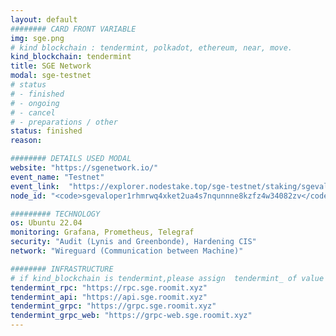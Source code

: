 ```yaml
---
layout: default
######## CARD FRONT VARIABLE
img: sge.png
# kind blockchain : tendermint, polkadot, ethereum, near, move.
kind_blockchain: tendermint
title: SGE Network 
modal: sge-testnet
# status
# - finished
# - ongoing
# - cancel
# - preparations / other
status: finished
reason: 

######## DETAILS USED MODAL
website: "https://sgenetwork.io/"
event_name: "Testnet"
event_link:  "https://explorer.nodestake.top/sge-testnet/staking/sgevaloper1rhmrwq4xket2ua4s7nqunnne8kzfz4w34082zv"
node_id: "<code>sgevaloper1rhmrwq4xket2ua4s7nqunnne8kzfz4w34082zv</code>"

######### TECHNOLOGY
os: Ubuntu 22.04
monitoring: Grafana, Prometheus, Telegraf
security: "Audit (Lynis and Greenbonde), Hardening CIS"
network: "Wireguard (Communication between Machine)"

######## INFRASTRUCTURE
# if kind_blockchain is tendermint,please assign  tendermint_ of value
tendermint_rpc: "https://rpc.sge.roomit.xyz"
tendermint_api: "https://api.sge.roomit.xyz"
tendermint_grpc: "https://grpc.sge.roomit.xyz"
tendermint_grpc_web: "https://grpc-web.sge.roomit.xyz"
---
```

